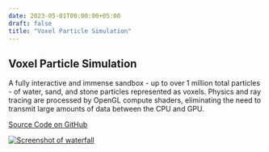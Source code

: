 ```yaml
---
date: 2023-05-01T00:00:00+05:00
draft: false
title: "Voxel Particle Simulation"
---
```

## Voxel Particle Simulation

A fully interactive and immense sandbox - up to over 1 million total particles - of water, sand, and stone particles represented as voxels. Physics and ray tracing are processed by OpenGL compute shaders, eliminating the need to transmit large amounts of data between the CPU and GPU. 

<a href="https://github.com/jfriedson/Voxel-Particle-Sim" class="btn btn-primary" target="_blank" rel="noopener noreferrer"><i class="icon-github-line"></i>Source Code on GitHub</a>

<a rel="noopener noreferrer" href="https://raw.githubusercontent.com/jfriedson/Voxel-Particle-Sim/main/screenshots/waterfall.png"><img class="project-pic" src="https://raw.githubusercontent.com/jfriedson/Voxel-Particle-Sim/main/screenshots/waterfall.png" alt="Screenshot of waterfall" style="max-width: 100%;"></a>
